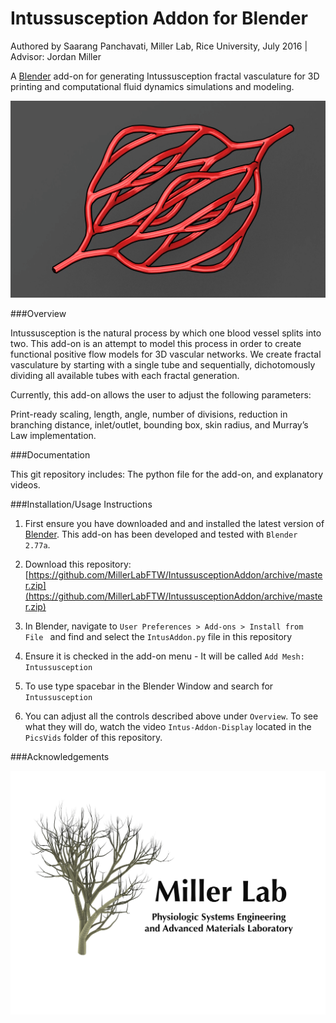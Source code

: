 # Intussusception Addon for Blender

Authored by Saarang Panchavati, Miller Lab, Rice University, July 2016 | Advisor: Jordan Miller

A [Blender](http://www.blender.org) add-on for generating Intussusception fractal vasculature for 3D printing and computational fluid dynamics simulations and modeling.

![MillerLab logo](Intussusception.png)


###Overview

Intussusception is the natural process by which one blood vessel splits into two.  This add-on is an attempt to model this process in order to create functional positive flow models for 3D vascular networks. We create fractal vasculature by starting with a single tube and sequentially, dichotomously dividing all available tubes with each fractal generation. 

Currently, this add-on allows the user to adjust the following parameters: 

Print-ready scaling, length, angle, number of divisions, reduction in branching distance, inlet/outlet, bounding box, skin radius, and Murray’s Law implementation. 

###Documentation 

This git repository includes: The python file for the add-on, and explanatory videos. 

###Installation/Usage Instructions

1. First ensure you have downloaded and and installed the latest version of [Blender](http://www.blender.org). This add-on has been developed and tested with `Blender 2.77a`.

1. Download this repository: [https://github.com/MillerLabFTW/IntussusceptionAddon/archive/master.zip](https://github.com/MillerLabFTW/IntussusceptionAddon/archive/master.zip)

1. In Blender, navigate to `User Preferences > Add-ons > Install from File ` and find and select the `IntusAddon.py` file in this repository

1. Ensure it is checked in the add-on menu - It will be called `Add Mesh: Intussusception`

1. To use type spacebar in the Blender Window and search for `Intussusception`

1. You can adjust all the controls described above under `Overview`. To see what they will do, watch the video `Intus-Addon-Display` located in the `PicsVids` folder of this repository.


###Acknowledgements


![MillerLab logo](MillerLab_logo.jpg)
